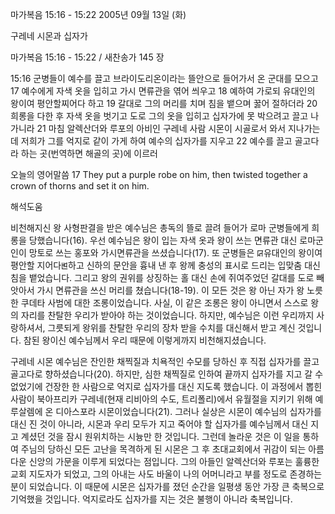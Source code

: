 마가복음 15:16 - 15:22 
2005년 09월 13일 (화)

구레네 시몬과 십자가



마가복음 15:16 - 15:22 / 새찬송가 145 장


15:16 군병들이 예수를 끌고 브라이도리온이라는 뜰안으로 들어가서 온 군대를 모으고 17 예수에게 자색 옷을 입히고 가시 면류관을 엮어 씌우고 18 예하여 가로되 유대인의 왕이여 평안할찌어다 하고 19 갈대로 그의 머리를 치며 침을 뱉으며 꿇어 절하더라 20 희롱을 다한 후 자색 옷을 벗기고 도로 그의 옷을 입히고 십자가에 못 박으려고 끌고 나가니라 21 마침 알렉산더와 루포의 아비인 구레네 사람 시몬이 시골로서 와서 지나가는데 저희가 그를 억지로 같이 가게 하여 예수의 십자가를 지우고 22 예수를 끌고 골고다라 하는 곳(번역하면 해골의 곳)에 이르러 

오늘의 영어말씀 
17 They put a purple robe on him, then twisted together a crown of thorns and set it on him.

해석도움





비천해지신 왕 
사형판결을 받은 예수님은 총독의 뜰로 끌려 들어가 로마 군병들에게 희롱을 당했습니다(16). 우선 예수님은 왕이 입는 자색 옷과 왕이 쓰는 면류관 대신 로마군인이 망토로 쓰는 홍포와 가시면류관을 쓰셨습니다(17). 또 군병들은 ꡒ유대인의 왕이여 평안할 지어다ꡓ하고 신하의 문안을 흉내 낸 후 왕께 충성의 표시로 드리는 입맞춤 대신 침을 뱉었습니다. 그리고 왕의 권위를 상징하는 홀 대신 손에 쥐여주었던 갈대를 도로 빼앗아서 가시 면류관을 쓰신 머리를 쳤습니다(18-19). 이 모든 것은 왕 아닌 자가 왕 노릇한 쿠데타 사범에 대한 조롱이었습니다. 사실, 이 같은 조롱은 왕이 아니면서 스스로 왕의 자리를 찬탈한 우리가 받아야 하는 것이었습니다. 하지만, 예수님은 이런 우리까지 사랑하셔서, 그릇되게 왕위를 찬탈한 우리의 장차 받을 수치를 대신해서 받고 계신 것입니다. 참된 왕이신 예수님께서 우리 때문에 이렇게까지 비천해지셨습니다. 

구레네 시몬 
예수님은 잔인한 채찍질과 치욕적인 수모를 당하신 후 직접 십자가를 끌고 골고다로 향하셨습니다(20). 하지만, 심한 채찍질로 인하여 끝까지 십자가를 지고 갈 수 없었기에 건장한 한 사람으로 억지로 십자가를 대신 지도록 했습니다. 이 과정에서 뽑힌 사람이 북아프리카 구레네(현재 리비아의 수도, 트리폴리)에서 유월절을 지키기 위해 예루살렘에 온 디아스포라 시몬이었습니다(21). 그러나 실상은 시몬이 예수님의 십자가를 대신 진 것이 아니라, 시몬과 우리 모두가 지고 죽어야 할 십자가를 예수님께서 대신 지고 계셨던 것을 잠시 원위치하는 시늉만 한 것입니다. 그런데 놀라운 것은 이 일을 통하여 주님의 당하신 모든 고난을 목격하게 된 시몬은 그 후 초대교회에서 귀감이 되는 아름다운 신앙의 가문을 이루게 되었다는 점입니다. 그의 아들인 알렉산더와 루포는 훌륭한 교회 지도자가 되었고, 그의 아내는 사도 바울이 나의 어머니라고 부를 정도로 존경하는 분이 되었습니다. 이 때문에 시몬은 십자가를 졌던 순간을 일평생 동안 가장 큰 축복으로 기억했을 것입니다. 억지로라도 십자가를 지는 것은 불행이 아니라 축복입니다.
